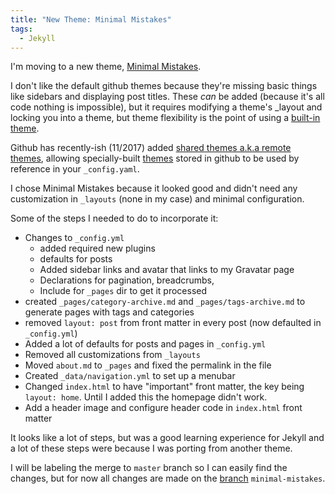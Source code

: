 ```yaml
---
title: "New Theme: Minimal Mistakes"
tags:
  - Jekyll
---
```

I'm moving to a new theme, [Minimal Mistakes](https://mademistakes.com/work/minimal-mistakes-jekyll-theme/).

I don't like the default github themes because they're missing basic things like sidebars and displaying post titles.
These _can_ be added (because it's all code nothing is impossible), but it requires modifying a theme's \_layout and locking you into a theme, but theme flexibility is the point of using a [built-in theme](https://pages.github.com/themes/).

Github has recently-ish (11/2017) added [shared themes a.k.a remote themes](https://blog.github.com/2017-11-29-use-any-theme-with-github-pages/), allowing specially-built [themes](https://github.com/topics/jekyll-theme) stored in github to be used by reference in your `_config.yaml`.

I chose Minimal Mistakes because it looked good and didn't need any customization in `_layouts` (none in my case) and minimal configuration.

Some of the steps I needed to do to incorporate it:
* Changes to `_config.yml`
  * added required new plugins
  * defaults for posts
  * Added sidebar links and avatar that links to my Gravatar page
  * Declarations for pagination, breadcrumbs, 
  * Include for `_pages` dir to get it processed
* created `_pages/category-archive.md` and `_pages/tags-archive.md` to generate pages with tags and categories
* removed `layout: post` from front matter in every post (now defaulted in `_config.yml`)
* Added a lot of defaults for posts and pages in `_config.yml`
* Removed all customizations from `_layouts`
* Moved `about.md` to `_pages` and fixed the permalink in the file
* Created `_data/navigation.yml` to set up a menubar
* Changed `index.html` to have "important" front matter, the key being `layout: home`. Until I added this the homepage didn't work.
* Add a header image and configure header code in `index.html` front matter

It looks like a lot of steps, but was a good learning experience for Jekyll and a lot of these steps were because I was porting from another theme.

I will be labeling the merge to `master` branch so I can easily find the changes, but for now all changes are made on the 
[ branch](https://github.com/edgriebel/edgriebel.github.io/tree/minimal-mistakes) `minimal-mistakes`.
